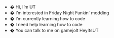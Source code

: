 - � Hi, I’m UT
- � I’m interested in Friday Night Funkin' modding
- � I’m currently learning how to code
- � I need help learning how to code
- � You can talk to me on gamejolt HeyItsUT
